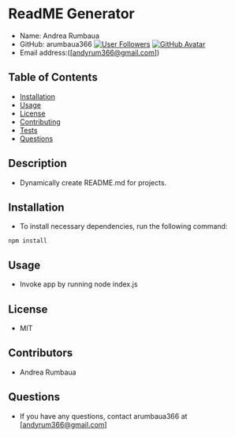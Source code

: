 # ReadME Generator

* Name: Andrea Rumbaua 
* GitHub: arumbaua366 
[![User Followers](https://img.shields.io/github/languages/top/arumbaua366?style=flat&logo=appveyor)](https://github.com/arumbaua366?tab=followers)
[![GitHub Avatar](https://avatars.githubusercontent.com/u/56378858?v=4)](https://github.com/arumbaua366)
* Email address:([andyrum366@gmail.com])

## Table of Contents

* [Installation](#installation)
* [Usage](#usage)
* [License](#license)
* [Contributing](#contributing)
* [Tests](#tests)
* [Questions](#questions)

## Description
* Dynamically create README.md for projects.
## Installation
* To install necessary dependencies, run the following command: 
```
npm install
```
## Usage
* Invoke app by running node index.js
## License
* MIT
## Contributors
* Andrea Rumbaua
## Questions
* If you have any questions, contact arumbaua366 at [andyrum366@gmail.com]
